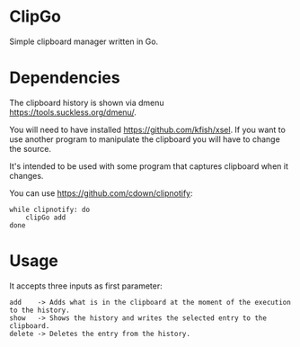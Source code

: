 # ClipGo

Simple clipboard manager written in Go.

# Dependencies

The clipboard history is shown via dmenu https://tools.suckless.org/dmenu/.

You will need to have installed https://github.com/kfish/xsel. If you want to use another program to
manipulate the clipboard you will have to change the source.

It's intended to be used with some program that captures clipboard when it changes.

You can use https://github.com/cdown/clipnotify:

    while clipnotify: do
        clipGo add
    done

# Usage

It accepts three inputs as first parameter:

    add    -> Adds what is in the clipboard at the moment of the execution to the history.
    show   -> Shows the history and writes the selected entry to the clipboard.
    delete -> Deletes the entry from the history.
